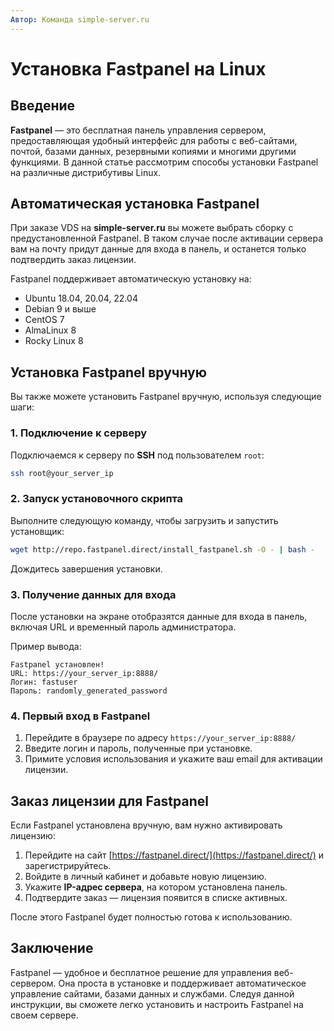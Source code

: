 ```yaml
---
Автор: Команда simple-server.ru
---
```


# Установка Fastpanel на Linux

## Введение

**Fastpanel** — это бесплатная панель управления сервером, предоставляющая удобный интерфейс для работы с веб-сайтами, почтой, базами данных, резервными копиями и многими другими функциями. В данной статье рассмотрим способы установки Fastpanel на различные дистрибутивы Linux.

## Автоматическая установка Fastpanel

При заказе VDS на **simple-server.ru** вы можете выбрать сборку с предустановленной Fastpanel. В таком случае после активации сервера вам на почту придут данные для входа в панель, и останется только подтвердить заказ лицензии.

Fastpanel поддерживает автоматическую установку на:
- Ubuntu 18.04, 20.04, 22.04
- Debian 9 и выше
- CentOS 7
- AlmaLinux 8
- Rocky Linux 8

## Установка Fastpanel вручную

Вы также можете установить Fastpanel вручную, используя следующие шаги:

### 1. Подключение к серверу

Подключаемся к серверу по **SSH** под пользователем `root`:
```bash
ssh root@your_server_ip
```

### 2. Запуск установочного скрипта

Выполните следующую команду, чтобы загрузить и запустить установщик:
```bash
wget http://repo.fastpanel.direct/install_fastpanel.sh -O - | bash -
```

Дождитесь завершения установки.

### 3. Получение данных для входа

После установки на экране отобразятся данные для входа в панель, включая URL и временный пароль администратора. 

Пример вывода:
```
Fastpanel установлен!
URL: https://your_server_ip:8888/
Логин: fastuser
Пароль: randomly_generated_password
```

### 4. Первый вход в Fastpanel

1. Перейдите в браузере по адресу `https://your_server_ip:8888/`
2. Введите логин и пароль, полученные при установке.
3. Примите условия использования и укажите ваш email для активации лицензии.

## Заказ лицензии для Fastpanel

Если Fastpanel установлена вручную, вам нужно активировать лицензию:

1. Перейдите на сайт [https://fastpanel.direct/](https://fastpanel.direct/) и зарегистрируйтесь.
2. Войдите в личный кабинет и добавьте новую лицензию.
3. Укажите **IP-адрес сервера**, на котором установлена панель.
4. Подтвердите заказ — лицензия появится в списке активных.

После этого Fastpanel будет полностью готова к использованию.

## Заключение

Fastpanel — удобное и бесплатное решение для управления веб-сервером. Она проста в установке и поддерживает автоматическое управление сайтами, базами данных и службами. Следуя данной инструкции, вы сможете легко установить и настроить Fastpanel на своем сервере.

